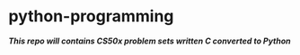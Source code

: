 # python-programming


***This repo will contains CS50x problem sets written C converted to Python***
